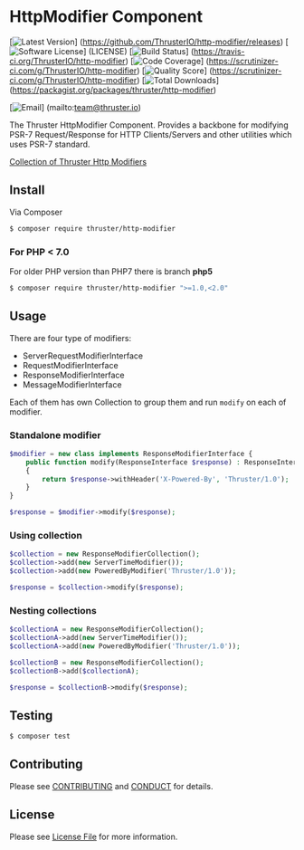 # HttpModifier Component

[![Latest Version](https://img.shields.io/github/release/ThrusterIO/http-modifier.svg?style=flat-square)]
(https://github.com/ThrusterIO/http-modifier/releases)
[![Software License](https://img.shields.io/badge/license-MIT-brightgreen.svg?style=flat-square)]
(LICENSE)
[![Build Status](https://img.shields.io/travis/ThrusterIO/http-modifier.svg?style=flat-square)]
(https://travis-ci.org/ThrusterIO/http-modifier)
[![Code Coverage](https://img.shields.io/scrutinizer/coverage/g/ThrusterIO/http-modifier.svg?style=flat-square)]
(https://scrutinizer-ci.com/g/ThrusterIO/http-modifier)
[![Quality Score](https://img.shields.io/scrutinizer/g/ThrusterIO/http-modifier.svg?style=flat-square)]
(https://scrutinizer-ci.com/g/ThrusterIO/http-modifier)
[![Total Downloads](https://img.shields.io/packagist/dt/thruster/http-modifier.svg?style=flat-square)]
(https://packagist.org/packages/thruster/http-modifier)

[![Email](https://img.shields.io/badge/email-team@thruster.io-blue.svg?style=flat-square)]
(mailto:team@thruster.io)

The Thruster HttpModifier Component. Provides a backbone for modifying PSR-7 Request/Response for HTTP Clients/Servers and other utilities which uses PSR-7 standard. 

[Collection of Thruster Http Modifiers](https://github.com/ThrusterIO/http-modifiers)

## Install

Via Composer

``` bash
$ composer require thruster/http-modifier
```

### For PHP < 7.0

For older PHP version than PHP7 there is branch **php5**

``` bash
$ composer require thruster/http-modifier ">=1.0,<2.0"
```

## Usage

There are four type of modifiers:

* ServerRequestModifierInterface
* RequestModifierInterface
* ResponseModifierInterface
* MessageModifierInterface

Each of them has own Collection to group them and run `modify` on each of modifier.

### Standalone modifier

```php
$modifier = new class implements ResponseModifierInterface {
	public function modify(ResponseInterface $response) : ResponseInterface
	{
		return $response->withHeader('X-Powered-By', 'Thruster/1.0');
	}
}

$response = $modifier->modify($response);
```

### Using collection

```php
$collection = new ResponseModifierCollection();
$collection->add(new ServerTimeModifier());
$collection->add(new PoweredByModifier('Thruster/1.0'));

$response = $collection->modify($response);
```

### Nesting collections

```php
$collectionA = new ResponseModifierCollection();
$collectionA->add(new ServerTimeModifier());
$collectionA->add(new PoweredByModifier('Thruster/1.0'));

$collectionB = new ResponseModifierCollection();
$collectionB->add($collectionA);

$response = $collectionB->modify($response);
```

## Testing

``` bash
$ composer test
```


## Contributing

Please see [CONTRIBUTING](CONTRIBUTING.md) and [CONDUCT](CONDUCT.md) for details.


## License

Please see [License File](LICENSE) for more information.
